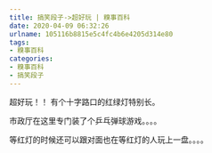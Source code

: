 ```yaml
---
title: 搞笑段子->超好玩 | 糗事百科
date: 2020-04-09 06:32:26
urlname: 105116b8815e5c4fc4b6e4205d314e80
tags: 
- 糗事百科
categories:
- 糗事百科
- 搞笑段子
---
```

超好玩！！ 有个十字路口的红绿灯特别长。

市政厅在这里专门装了个乒乓弹球游戏。。。。

等红灯的时候还可以跟对面也在等红灯的人玩上一盘。。。。


